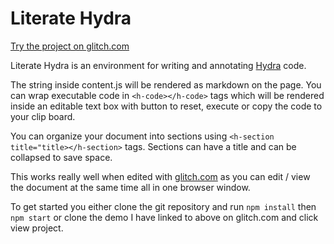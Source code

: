 # Literate Hydra

[Try the project on glitch.com](https://glitch.com/~literate-hydra)

Literate Hydra is an environment for writing and annotating [Hydra](https://github.com/ojack/hydra) code. 

The string inside content.js will be rendered as markdown on the page. You can wrap executable code in `<h-code></h-code>` tags which will be rendered inside an editable text box with button to reset, execute or copy the code to your clip board. 

You can organize your document into sections using `<h-section title="title></h-section>` tags. Sections can have a title and can be collapsed to save space.

This works really well when edited with [glitch.com](https://glitch.com/~literate-hydra) as you can edit / view the document at the same time all in one browser window.

To get started you either clone the git repository and run `npm install` then `npm start` or clone the demo I have linked to above on glitch.com and click view project.